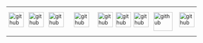 <hr/>
<div style="display: flex;justify-content: space-around;">
<img src='https://upload.wikimedia.org/wikipedia/commons/thumb/4/44/Microsoft_logo.svg/2048px-Microsoft_logo.svg.png' alt='github' height='40'>
<img src='https://assets.codeguru.com/uploads/2021/08/C-Sharp-Tutorials.png' alt='github' height='40'>
<img
src='https://upload.wikimedia.org/wikipedia/commons/thumb/e/ee/.NET_Core_Logo.svg/2048px-.NET_Core_Logo.svg.png' alt='github' height='40' style="margin-right: 15px;">
<img src='https://upload.wikimedia.org/wikipedia/commons/thumb/d/d0/Blazor.png/800px-Blazor.png' alt='github' height='40' style="margin-right: 10px;">
<img src='https://www.opc-router.de/wp-content/uploads/2020/05/REST_socialmedia.jpg' alt='github' height='40'>
<img src='https://encrypted-tbn0.gstatic.com/images?q=tbn:ANd9GcQKGUQBj2AGeHbeHzjW4AS0VOCMara3BDjX7w&s' alt='github' height='40' style="margin-left: -5px;">
<img src='https://clipground.com/images/sql-server-logo-png-1.png' alt='github' height='40' style="margin-left: -5px;">
<img src='https://static-00.iconduck.com/assets.00/docker-icon-2048x2048-7f7e4npz.png](https://dwglogo.com/wp-content/uploads/2017/09/1300px-Docker_container_engine_logo.pn)' alt='github' height='50' style="margin-right: 5px;">
<img src='https://swimburger.net/media/ppnn3pcl/azure.png' alt='github' height='40' >
</div>
<hr/>

